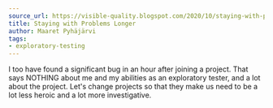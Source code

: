 ```yaml
---
source_url: https://visible-quality.blogspot.com/2020/10/staying-with-problems-longer.html
title: Staying with Problems Longer
author: Maaret Pyhäjärvi
tags:
- exploratory-testing
---
```


I too have found a significant bug in an hour after joining a project. That says NOTHING about me and my abilities as an exploratory tester, and a lot about the project. Let's change projects so that they make us need to be a lot less heroic and a lot more investigative.
